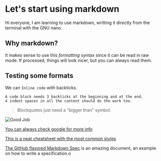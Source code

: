 Let's start using markdown
==========================

Hi everyone, I am learning to use markdown, writting it directly from the terminal with the GNU nano.

## Why markdown?

It makes sense to use this *formatting syntax* since it can be read in raw mode. If processed, things will look nicer, but you can always read them.

## Testing some formats

We can `Inline code` with backticks.

```
A code block needs 3 backticks at the beginning and at the end.
4 indent spaces in all the content should do the work too.
```

> Blockquotes just need a "bigger than" symbol.

![Good Job](https://media.giphy.com/media/mGK1g88HZRa2FlKGbz/giphy.gif)

[You can always check google for more info](http://google.com)

[This is a neat cheatsheet with the most common styles](https://commonmark.org/help/)

[The GitHub flavored Markdown Spec](https://github.github.com/gfm/) is an amazing document, an example on how to write a specification.o
